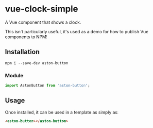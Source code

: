 # vue-clock-simple

A Vue component that shows a clock.

This isn't particularly useful, it's used as a demo for how to publish Vue components to NPM!

## Installation

```js
npm i --save-dev aston-button
```

### Module

```js
import AstonButton from 'aston-button';
```

## Usage

Once installed, it can be used in a template as simply as:

```html
<aston-button></aston-button>
```
